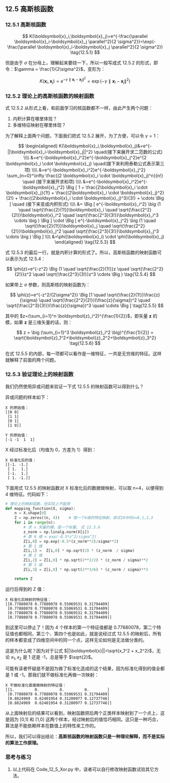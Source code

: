 
## 12.5 高斯核函数

### 12.5.1 高斯核函数

$$
K(\boldsymbol{x}_i,\boldsymbol{x}_j)=e^{-\frac{\parallel \boldsymbol{x}_i-\boldsymbol{x}_j \parallel^2}{2 \sigma^2}}=\exp(-\frac{\parallel \boldsymbol{x}_i-\boldsymbol{x}_j \parallel^2}{2 \sigma^2})
\tag{12.5.1}
$$

但是由于 $\sigma$ 在分母上，理解起来要绕一下，所以一般写成式 12.5.2 的形式，即令：$\gamma = \frac{1}{2\sigma^2}$，变形为：

$$
K(\boldsymbol{x}_i,\boldsymbol{x}_j)=e ^ {-\gamma \parallel \boldsymbol{x}_i-\boldsymbol{x}_j \parallel^2 }=\exp (-\gamma \parallel \boldsymbol{x}_i-\boldsymbol{x}_j \parallel^2 )
\tag{12.5.2}
$$

### 12.5.2 理论上的高斯核函数的映射函数

式 12.5.2 从形式上看，和前面学习的核函数都不一样，由此产生两个问题：

1. 内积计算在哪里体现？
2. 多维特征映射在哪里体现？

为了解释上面两个问题，下面我们把式 12.5.2 展开，为了方便，可以令 $\gamma=1$：

$$
\begin{aligned}
K(\boldsymbol{x}_i,\boldsymbol{x}_j)&=e^{-||\boldsymbol{x}_i-\boldsymbol{x}_j||^2} \quad(接下来展开求二范数的公式)
\\\\
&=e^{-\boldsymbol{x}_i^2}e^{-\boldsymbol{x}_j^2}e^{2 \boldsymbol{x}_i \cdot \boldsymbol{x}_j} \quad(接下来利用泰勒公式表示第三项)
\\\\
&=e^{-\boldsymbol{x}_i^2}e^{-\boldsymbol{x}_j^2}  \sum_{n=0}^\infty \frac{(2 \boldsymbol{x}_i \cdot \boldsymbol{x}_j)^n}{n!} \quad (接下来展开求和项)
\\\\
&=e^{-\boldsymbol{x}_i^2}e^{-\boldsymbol{x}_j^2} \Big [ 1 + \frac{2\boldsymbol{x}_i \cdot \boldsymbol{x}_j}{1!} + \frac{(2\boldsymbol{x}_i \cdot \boldsymbol{x}_j)^2}{2!} + \frac{(2\boldsymbol{x}_i \cdot \boldsymbol{x}_j)^3}{3!} + \cdots \Big ] \quad (接下来变成内积形式)
\\\\
&= \Big [ e^{-\boldsymbol{x}_i^2} \big (1 \quad \sqrt{\frac{2}{1!}}\boldsymbol{x}_i \quad \sqrt{\frac{2^2}{2!}}\boldsymbol{x}_i^2 \quad \sqrt{\frac{2^3}{3!}}\boldsymbol{x}_i^3 \cdots \big ) \Big ] \cdot \Big [ e^{-\boldsymbol{x}_j^2} \big (1 \quad \sqrt{\frac{2}{1!}}\boldsymbol{x}_j \quad \sqrt{\frac{2^2}{2!}}\boldsymbol{x}_j^2 \quad \sqrt{\frac{2^3}{3!}}\boldsymbol{x}_j^3 \cdots \big ) \Big ]
\\\\
&=\phi(\boldsymbol{x}_i) \cdot \phi(\boldsymbol{x}_j)
\end{aligned}
\tag{12.5.3}
$$

式 12.5.3 的最后一行，就是内积计算的形式了。所以，高斯核函数的映射函数可以表示为式 12.5.4：

$$
\phi(z)=e^{-z^2} \Big (1 \quad \sqrt{\frac{2}{1!}}z \quad \sqrt{\frac{2^2}{2!}}z^2 \quad \sqrt{\frac{2^3}{3!}}z^3 \cdots \Big )
\tag{12.5.4}
$$

如果带上 $\sigma$ 参数，则高斯核的映射函数为：

$$
\phi(z)=e^{-z^2/{2\sigma^2}} \Big [1 \quad \sqrt{\frac{2}{1!}}\frac{z}{\sigma} \quad \sqrt{\frac{2^2}{2!}}(\frac{z}{\sigma})^2 \quad \sqrt{\frac{2^3}{3!}}(\frac{z}{\sigma})^3 \quad \cdots \Big ]
\tag{12.5.5}
$$

其中的 $z=(\sum_{i=1}^n \boldsymbol{z}_i^2)^{\frac{1}{2}}$，即矢量 $\boldsymbol{z}$ 的模，如果 $\boldsymbol{z}$ 是三维矢量的话，则： 

$$
z = \big (\sum_{i=1}^3 \boldsymbol{z}_i^2 \big)^{\frac{1}{2}} = \sqrt{\boldsymbol{z}_1^2+\boldsymbol{z}_2^2+\boldsymbol{z}_3^2}
\tag{12.5.6}
$$

在式 12.5.5 的内部，每一项都可以看作是一维特征，一共是无穷维的特征。这样就解释了前面的两个问题。

### 12.5.3 验证理论上的映射函数

我们仍然使用异或问题来验证一下式 12.5.5 的映射函数可以得到什么？

异或问题的样本如下：

```
X 的原始值：
[[0 0]
 [1 1]
 [0 1]
 [1 0]]

Y 的原始值：
[-1 -1  1  1]
```

X 经过标准化后（均值为 0，方差为 1）得到：

```
X 标准化后的值：
[[-1. -1.]
 [ 1.  1.]
 [-1.  1.]
 [ 1. -1.]]
```

下面用式 12.5.5 的映射函数对 X 标准化后的数据做映射，可以取 n=4，以便得到 4 维特征。代码如下：

```python
# 理论上的映射函数，但实际上不能用
def mapping_function(X, sigma):
    n = X.shape[0]
    Z = np.zeros((n, 4))    # 做一个4维的特征映射，即式10中的n=0,1,2,3
    for i in range(n):
        # 求 x 矢量的模，是一个标量, 式 12.5.6
        z_norm = np.linalg.norm(X[i])
        # 第 0 维 = exp(-0.5*z^2/sigma^2)
        Z[i,0] = np.exp(-0.5*(z_norm**2)/sigma**2)
        # 第 1 维
        Z[i,1] =  Z[i,0] * np.sqrt(2) * (z_norm  / sigma)
        # 第 2 维
        Z[i,2] = Z[i,0] * np.sqrt(2**2/2) * (z_norm / sigma)**2
        # 第 3 维
        Z[i,3] = Z[i,0] * np.sqrt(2**3/6) * (z_norm / sigma)**3

    return Z
```

运行后得到的 Z 值：

```
X 标准化后映射的特征值：
[[0.77880078 0.77880078 0.55069531 0.31794409]
 [0.77880078 0.77880078 0.55069531 0.31794409]
 [0.77880078 0.77880078 0.55069531 0.31794409]
 [0.77880078 0.77880078 0.55069531 0.31794409]]
```

到这里可以停止了！因为 4 个样本的第一个特征值都是 0.77880078，第二个特征值也都相同，第三个、第四个也是如此，就是说经过式 12.5.5 的映射后，所有的样本都变成了四维空间中的同一个点，这样无论如何是无法做分类的。

这是为什么呢？因为对于公式 $||\boldsymbol{x}||=\sqrt{x_1^2 + x_2^2}$，无论 $x_1,x_2$ 是 1 还是 -1，总是等于 $\sqrt{2}$。

可能有读者怀疑是不是因为做了标准化造成的这个结果，因为标准化得到的值全都是 1 或 -1。那我们就不做标准化再做一次映射：

```
X 不做标准化直接做映射的特征值：
[[1.         0.         0.         0.        ]
 [0.77880078 0.77880078 0.55069531 0.31794409]
 [0.8824969  0.62401954 0.31200977 0.12737746]
 [0.8824969  0.62401954 0.31200977 0.12737746]]
```

从上面映射后的结果可以看到，映射函数把后两个正类样本映射到了一个点上，这是因为 [0,1] 和 [1,0] 这两个样本，经过映射后的值恰巧相同。这只是一种巧合，算法是不能依赖样本在数值上的特性来工作的。

所以，我们可以得出结论：**高斯核函数的映射函数只是一种理论解释，而不是实际的算法工作原理。**


### 思考与练习

1. 以上代码在 Code_12_5_Xor.py 中，读者可以自行修改映射函数试验其它方法。

